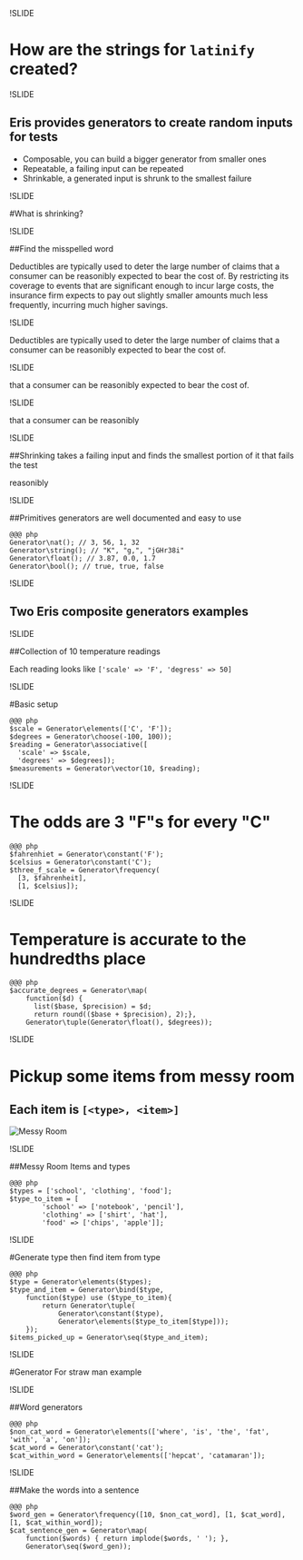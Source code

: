 !SLIDE

# How are the strings for `latinify` created?

!SLIDE

## Eris provides generators to create random inputs for tests
- Composable, you can build a bigger generator from smaller ones
- Repeatable, a failing input can be repeated
- Shrinkable, a generated input is shrunk to the smallest failure

!SLIDE

#What is shrinking?

!SLIDE

##Find the misspelled word

Deductibles are typically used to deter the large number of claims that a consumer can be reasonibly expected to bear the cost of. By restricting its coverage to events that are significant enough to incur large costs, the insurance firm expects to pay out slightly smaller amounts much less frequently, incurring much higher savings.


!SLIDE

Deductibles are typically used to deter the large number of claims that a consumer can be reasonibly expected to bear the cost of.

!SLIDE

that a consumer can be reasonibly expected to bear the cost of.

!SLIDE

that a consumer can be reasonibly

!SLIDE

##Shrinking takes a failing input and finds the smallest portion of it that fails the test

reasonibly

!SLIDE

##Primitives generators are well documented and easy to use

    @@@ php
    Generator\nat(); // 3, 56, 1, 32
    Generator\string(); // "K", "g,", "jGHr38i"
    Generator\float(); // 3.87, 0.0, 1.7
    Generator\bool(); // true, true, false

!SLIDE

## Two Eris composite generators examples

!SLIDE

##Collection of 10 temperature readings

Each reading looks like `['scale' => 'F', 'degress' => 50]`

!SLIDE

#Basic setup

    @@@ php
    $scale = Generator\elements(['C', 'F']);
    $degrees = Generator\choose(-100, 100));
    $reading = Generator\associative([
      'scale' => $scale,
      'degrees' => $degrees]);
    $measurements = Generator\vector(10, $reading);

!SLIDE

# The odds are 3 "F"s for every "C"

    @@@ php
    $fahrenhiet = Generator\constant('F');
    $celsius = Generator\constant('C');
    $three_f_scale = Generator\frequency(
      [3, $fahrenheit],
      [1, $celsius]);

!SLIDE

# Temperature is accurate to the hundredths place

    @@@ php
    $accurate_degrees = Generator\map(
        function($d) {
          list($base, $precision) = $d;
          return round(($base + $precision), 2);},
        Generator\tuple(Generator\float(), $degrees));

!SLIDE

# Pickup some items from messy room
## Each item is `[<type>, <item>]`

![Messy Room](../../images/messy_room.png)

!SLIDE

##Messy Room Items and types

    @@@ php
    $types = ['school', 'clothing', 'food'];
    $type_to_item = [
            'school' => ['notebook', 'pencil'],
            'clothing' => ['shirt', 'hat'],
            'food' => ['chips', 'apple']];

!SLIDE

#Generate type then find item from type

    @@@ php
    $type = Generator\elements($types);
    $type_and_item = Generator\bind($type,
        function($type) use ($type_to_item){
            return Generator\tuple(
                Generator\constant($type),
                Generator\elements($type_to_item[$type]));
        });
    $items_picked_up = Generator\seq($type_and_item);

!SLIDE

#Generator For straw man example

!SLIDE

##Word generators

    @@@ php
    $non_cat_word = Generator\elements(['where', 'is', 'the', 'fat', 'with', 'a', 'on']);
    $cat_word = Generator\constant('cat');
    $cat_within_word = Generator\elements(['hepcat', 'catamaran']);

!SLIDE

##Make the words into a sentence

    @@@ php
    $word_gen = Generator\frequency([10, $non_cat_word], [1, $cat_word], [1, $cat_within_word]);
    $cat_sentence_gen = Generator\map(
        function($words) { return implode($words, ' '); },
        Generator\seq($word_gen));

